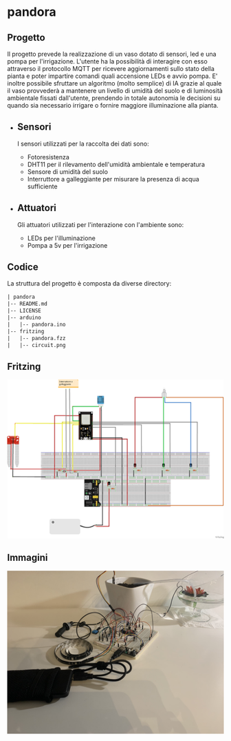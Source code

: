 # pandora

## Progetto
Il progetto prevede la realizzazione di un vaso dotato di sensori, led e una pompa per l'irrigazione. L'utente ha la possibilità di interagire con esso attraverso il protocollo MQTT per ricevere aggiornamenti sullo stato della pianta e poter impartire comandi quali accensione LEDs e avvio pompa.
E' inoltre possibile sfruttare un algoritmo (molto semplice) di IA grazie al quale il vaso provvederà a mantenere un livello di umidità del suolo e di luminosità ambientale fissati dall'utente, prendendo in totale autonomia le decisioni su quando sia necessario irrigare o fornire maggiore illuminazione alla pianta.

- ## Sensori
  I sensori utilizzati per la raccolta dei dati sono:
    - Fotoresistenza 
    - DHT11 per il rilevamento dell'umidità ambientale e temperatura
    - Sensore di umidità del suolo
    - Interruttore a galleggiante per misurare la presenza di acqua sufficiente

- ## Attuatori
  Gli attuatori utilizzati per l'interazione con l'ambiente sono:
    - LEDs per l'illuminazione
    - Pompa a 5v per l'irrigazione

## Codice
La struttura del progetto è composta da diverse directory:
```
| pandora
|-- README.md
|-- LICENSE
|-- arduino
|   |-- pandora.ino
|-- fritzing
|   |-- pandora.fzz
|   |-- circuit.png
```

## Fritzing
![Alt Text](fritzing/pandora_fritzing_image.png)

## Immagini

![Alt Text](images/Immagine_dispositivo.jpg)

